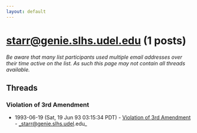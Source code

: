 ```yaml
---
layout: default
---
```


# starr@genie.slhs.udel.edu (1 posts)

_Be aware that many list participants used multiple email addresses over their time active on the list. As such this page may not contain all threads available._

## Threads

### Violation of 3rd Amendment
+ 1993-06-19 (Sat, 19 Jun 93 03:15:34 PDT) - [Violation of 3rd Amendment](/archive/1993/06/876398cdfd66bc7b409b7338bb49a4aca29e1aca2eeb52a865a898b7eea47a51) - _starr@genie.slhs.udel.edu_

